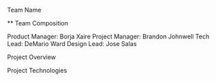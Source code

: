 Team Name

** Team Composition

Product Manager: Borja Xaire
Project Manager: Brandon Johnwell
Tech Lead: DeMario Ward
Design Lead: Jose Salas

Project Overview

Project Technologies


